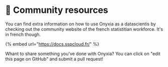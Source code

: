 # 🤝 Community resources

You can find extra information on how to use Onyxia as a datascientis by checking out the community website of the french statistitian workforce. It's in french though. &#x20;

{% embed url="https://docs.sspcloud.fr/" %}

Whant to share something you've done with Onyxia? You can click on "edit this page on GitHub" and submit a pull request! &#x20;
